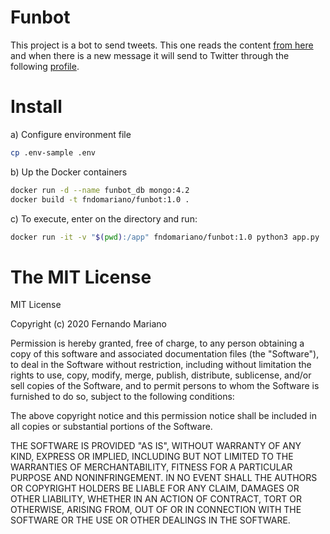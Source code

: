 # Funbot

This project is a bot to send tweets. This one reads the content [from here](https://fndomariano.github.io/fun) and when there is a new message it will send to Twitter through the following [profile](https://twitter.com/Funbot17). 

# Install

a) Configure environment file
```bash
cp .env-sample .env
```

b) Up the Docker containers
```bash
docker run -d --name funbot_db mongo:4.2  
docker build -t fndomariano/funbot:1.0 . 
```

c) To execute, enter on the directory and run:
```bash
docker run -it -v "$(pwd):/app" fndomariano/funbot:1.0 python3 app.py
```

# The MIT License

MIT License

Copyright (c) 2020 Fernando Mariano

Permission is hereby granted, free of charge, to any person obtaining a copy
of this software and associated documentation files (the "Software"), to deal
in the Software without restriction, including without limitation the rights
to use, copy, modify, merge, publish, distribute, sublicense, and/or sell
copies of the Software, and to permit persons to whom the Software is
furnished to do so, subject to the following conditions:

The above copyright notice and this permission notice shall be included in
all copies or substantial portions of the Software.

THE SOFTWARE IS PROVIDED "AS IS", WITHOUT WARRANTY OF ANY KIND, EXPRESS OR
IMPLIED, INCLUDING BUT NOT LIMITED TO THE WARRANTIES OF MERCHANTABILITY,
FITNESS FOR A PARTICULAR PURPOSE AND NONINFRINGEMENT. IN NO EVENT SHALL THE
AUTHORS OR COPYRIGHT HOLDERS BE LIABLE FOR ANY CLAIM, DAMAGES OR OTHER
LIABILITY, WHETHER IN AN ACTION OF CONTRACT, TORT OR OTHERWISE, ARISING FROM,
OUT OF OR IN CONNECTION WITH THE SOFTWARE OR THE USE OR OTHER DEALINGS IN
THE SOFTWARE.
